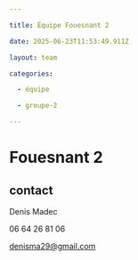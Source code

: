 ```yaml
---

title: Équipe Fouesnant 2

date: 2025-06-23T11:53:49.911Z

layout: team

categories:

  - équipe

  - groupe-2

---
```


# Fouesnant 2



## contact 

Denis Madec

06 64 26 81 06

denisma29@gmail.com

